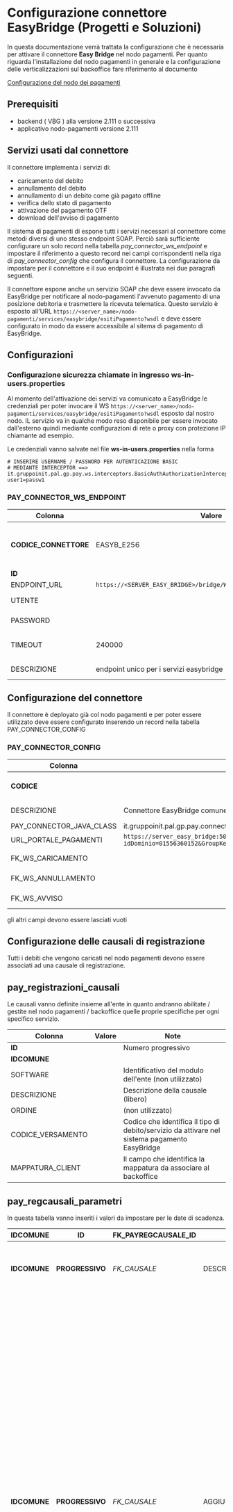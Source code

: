 # Configurazione connettore EasyBridge (Progetti e Soluzioni)

In questa documentazione verrà trattata la configurazione che è necessaria per attivare il connettore **Easy Bridge** nel nodo pagamenti.
Per quanto riguarda l'installazione del nodo pagamenti in generale e la configurazione delle verticalizzazioni sul backoffice fare riferimento al documento

[Configurazione del nodo dei pagamenti](./configurazione-nodo-pagamenti.md)

## Prerequisiti

- backend ( VBG ) alla versione 2.111 o successiva
- applicativo nodo-pagamenti versione 2.111

## Servizi usati dal connettore

Il connettore implementa i servizi di:

- caricamento del debito
- annullamento del debito
- annullamento di un debito come già pagato offline
- verifica dello stato di pagamento
- attivazione del pagamento OTF
- download dell'avviso di pagamento

Il sistema di pagamenti di espone tutti i servizi necessari al connettore come metodi diversi di uno stesso endpoint SOAP.
Perciò sarà sufficiente configurare un solo record nella tabella *pay_connector_ws_endpoint* e impostare il riferimento a questo record nei campi corrispondenti nella riga di *pay_connector_config* che configura il connettore.
La configurazione da impostare per il connettore e il suo endpoint è illustrata nei due paragrafi seguenti.

Il connettore espone anche un servizio SOAP che deve essere invocato da EasyBridge per notificare al nodo-pagamenti l'avvenuto pagamento di una posizione debitoria e trasmettere la ricevuta telematica.
Questo servizio è esposto all'URL `https://<server_name>/nodo-pagamenti/services/easybridge/esitiPagamento?wsdl` e deve essere configurato in modo da essere accessibile al sitema di pagamento di EasyBridge.

## Configurazioni

### Configurazione sicurezza chiamate in ingresso ws-in-users.properties

Al momento dell'attivazione dei servizi va comunicato a EasyBridge le credenziali per poter invocare il WS `https://<server_name>/nodo-pagamenti/services/easybridge/esitiPagamento?wsdl` esposto dal nostro nodo.
IL servizio va in qualche modo reso disponibile per essere invocato dall'esterno quindi mediante configurazioni di rete o proxy con protezione IP chiamante ad esempio.

Le credenziali vanno salvate nel file **ws-in-users.properties** nella forma

``` properties
# INSERIRE USERNAME / PASSWORD PER AUTENTICAZIONE BASIC
# MEDIANTE INTERCEPTOR ==> it.gruppoinit.pal.gp.pay.ws.interceptors.BasicAuthAuthorizationInterceptor
user1=passw1
```

### PAY_CONNECTOR_WS_ENDPOINT

| Colonna | Valore | Note |
| ------ | ------ | ------ |
| **CODICE_CONNETTORE** | EASYB_E256 | Codice del connettore nel nodo pagamenti come definito in PAY_CONNECTOR_CONFIG.CODICE, si può impostare qualunque codice. Il codice deve essere valorizzato in FK nel campo PAY_PROFILI_ENTI_CREDITORI.CODICE_CONNETTORE   |
| **ID** |  | Numero progressivo |
| ENDPOINT_URL | `https://<SERVER_EASY_BRIDGE>/bridge/WEBS_EasyBridgeInterface.asmx` | URL dell'endpoint SOAP |
| UTENTE |  | configuare le credenziali fornite al momento dell'attivazione |
| PASSWORD |  | configuare le credenziali fornite al momento dell'attivazione |
| TIMEOUT | 240000 | Serve a configurare il timeout di attesa nell'invocazione del servizio configurato nel campo ENDPOINT_URL |
| DESCRIZIONE | endpoint unico per i servizi easybridge | Descrizione aggiuntiva che spiega a cosa si riferisce questo endpoint |

## Configurazione del connettore

Il connettore  è deployato già col nodo pagamenti e per poter essere utilizzato deve essere configurato inserendo un record nella tabella PAY_CONNECTOR_CONFIG

### PAY_CONNECTOR_CONFIG

| Colonna | Valore | Note |
| ------ | ------ | ------------ |
| **CODICE** |  | Identificativo del connettore che deve essere poi associato al profilo dell'ente creditore in PAY_PROFILI_ENTI_CREDITORI.CODICE_CONNETTORE |
| DESCRIZIONE | Connettore EasyBridge comune di ... | Descrizione del connettore usata nei messaggi di errore |
| PAY_CONNECTOR_JAVA_CLASS | it.gruppoinit.pal.gp.pay.connector.easybridge.EasyBridgeConnector | Classe java che implementa il connettore |
| URL_PORTALE_PAGAMENTI | `https://server_easy_bridge:50061/POL_CitizenShortcut/GEN_Default.aspx?idDominio=01556360152&GroupKey=27092021` | URL del portale dei pagamenti per i pagamenti online
| FK_WS_CARICAMENTO | | FK all'enpoint SOAP configurato al paragrafo precedente |
| FK_WS_ANNULLAMENTO | | FK all'enpoint SOAP configurato al paragrafo precedente |
| FK_WS_AVVISO | | FK all'enpoint SOAP configurato al paragrafo precedente |

gli altri campi devono essere lasciati vuoti

## Configurazione delle causali di registrazione

Tutti i debiti che vengono caricati nel nodo pagamenti devono essere associati ad una causale di registrazione.

## pay_registrazioni_causali

Le causali vanno definite insieme all'ente in quanto andranno abilitate / gestite nel nodo pagamenti / backoffice quelle proprie specifiche per ogni specifico servizio.

| Colonna | Valore | Note |
| ------  | ------ | ------ |
| **ID** |  | Numero progressivo |
| **IDCOMUNE** |  |  |
| SOFTWARE |  | Identificativo del modulo dell'ente (non utilizzato) |
| DESCRIZIONE |  | Descrizione della causale (libero) |
| ORDINE |  | (non utilizzato) |
| CODICE_VERSAMENTO |  | Codice che identifica il tipo di debito/servizio da attivare nel sistema pagamento EasyBridge |
| MAPPATURA_CLIENT |  | Il campo che identifica la mappatura da associare al backoffice |

## pay_regcausali_parametri

In questa tabella vanno inseriti i valori da impostare per le date di scadenza.

IDCOMUNE|ID|FK_PAYREGCAUSALE_ID|CHIAVE|VALORE
---|---|---|---|---
**IDCOMUNE**|**PROGRESSIVO**|*FK_CAUSALE*|DESCRIZIONE_CAUSALE_PSP|Indicare la descrizione della causale come se lo aspetta
**IDCOMUNE**|**PROGRESSIVO**|*FK_CAUSALE*|AGGIUNGI_GIORNI_A_DATA_SCADENZA_AVVISO|La data di scadenza che viene visualizzata nel bollettino avviso è quella della posizione debitoria. La data di scadenza del pagamento (diversa dalla data stampabile e oltre la quale non è più pagabile in PAGO PA anche se scaduta) è uguale alla data di scadenza della posizione debitoria. Questo parametro permette di allungare la data di scadenza del pagamento rispetto a quella stampabile. L'ente decide di fare pagare oltre la data di scadenza

## Configurazione del profilo dell'ente

Tutte le chiamate che il nodo pagamenti riceve devono contenere un parametro **cfEnteCreditore** che deve fare riferimento all'identificativo del profilo di un ente censito nel nodo pagamenti.
Per attivate il connettore per il comune di Besana in Brianza, ad esempio, è quindi necessario inserire il corrispondente profilo ente nella tabella PAY_PROFILI_ENTI_CREDITORI.
Il CF_CODICE_PROFILO usato per Firenze è 'PES_A818'.
Tale valore deve essere configurato nella apposita verticalizzazione del BackOffice per assicurarsi che il nodo pagamenti sia invocato con il parametro corretto.

## pay_profili_enti_creditori

| Colonna | Valore | Note |
| ------ | ------ | ------ |
| **IDCOMUNE** |  | Identificativo dell'ente |
| **ID** |  | Numero progressivo |
| CODICEAMMINISTRAZIONE |  | lasciare vuoto |
| CF_CODICE_PROFILO |  | E' il codice che il backoffice trasmette per identificare il sistema dei pagamenti da utilizzare |
| CODICE_CONNETTORE |  | Identificativo del connettore già configurato nella tabella pay_connector_config |
| FK_CUSALE_REG_DEFAULT |  | FK verso pay_registrazioni_causali che definisce la causale di registrazione del debito da usare nel caso in cui non venga specificata in fase di caricamento. |
| ID_APP_PSP |  | Identificativo della Bu nel sistema EasyBridge. Parametro (identificativoBU) |
| CF_CODICE_PROFILO_PSP | FIRENZE | Identificativo del Dominio EasyBridge. Parametro (identificativoDominio) |
| URL_ESITO_PAGAMENTO | `http://[host]:[port]/nodo-pagamenti/esitoSessionePagamento/pes_a818?esito=1` | il codice **pes_a818** deve essere coerente con quanto configurato in **CF_CODICE_PROFILO** |
| URL_ANNULLAMENTO_PAGAMENTO | `http://[host]:[port]/nodo-pagamenti/esitoSessionePagamento/pes_a818?esito=0` | il codice **pes_a818** deve essere coerente con quanto configurato in **CF_CODICE_PROFILO** |
| CF_ENTE_QRCODE_PAGOPA | |Il codice fiscale/partitaiva dell'ente che serve per generare la sezione Identificativo Ente/codice fiscale dell'Ente Creditore dell'algoritmo di generazione qrcode|

Le colonne della tabella PAY_PROFILI_ENTI_CREDITORI che non sono mostrate non devono essere valorizzate.

## Configurazione dei parametri specifici del connettore

### pay_connector_config_values

Il connettore prevede l'autenticazione tramite certificato SSL, per far questo devono essere configurati una serie di parametri per il connettore.
I valori di questi parametri devono essere configurati nella tabella PAY_CONNECTOR_CONFIG_VALUES come mostrato sotto.

IDCOMUNE|ID|CONFIG_PARAM|CODICE_CONNETTORE|VALORE
--|--|--|--|--
idcomune|progressivo|SCHED_TRAC_PAGOPA_STRATEGIA|codice_connettore|SFTP
idcomune|progressivo|SCHED_TRAC_PAGOPA_FTP_USER|codice_connettore|username accesso cartella sftp
idcomune|progressivo|SCHED_TRAC_PAGOPA_FTP_PASSWORD|codice_connettore|password utente sftp
idcomune|progressivo|SCHED_TRAC_PAGOPA_FTP_SERVER|codice_connettore|host sftp
idcomune|progressivo|SCHED_TRAC_PAGOPA_FTP_PORT|codice_connettore|port sftp
idcomune|progressivo|SCHED_TRAC_PAGOPA_FTP_FOLDER|codice_connettore|cartella root per la ricerca dei file di tracciato es: **/upload/**
idcomune|progressivo|SCHED_TRAC_PAGOPA_QUARTZEXP|codice_connettore| espressione quartz per gestire la schedulazione delle letture dei tracciati es. (**`0 0/5 * * *`**)
idcomune|progressivo|URL_CALLBACK_CAMBIO_STATO|codice_connettore|`http://<appservername:8080>/api-backend/services/rest-auth-token/nodo-pagamenti/posizione-debitoria/aggiorna-stato`
idcomune|progressivo|SECURITY_ALIAS|codice_connettore|ALIAS DELLA SECURITY
idcomune|progressivo|SECURITY_PWD|codice_connettore|password della security
idcomune|progressivo|SECURITY_URL|codice_connettore|`http://vbg.security:8080/ibcsecurity/services/sigeproSecurity.wsdl`
idcomune|progressivo|SECURITY_USER|codice_connettore|NODO_PAGAMENTI

### Cartella SFTP

Progetti e soluzioni prevede l'invio di traccviati di rendicontazione e si aspetta la predisposizione di una cartella sftp dove andare a salvare i tracciati.
Anche le impostazioni dei parametri **SCHED_%** (pay_connector_config_values) si riferiscono al fatto che deve essere configurata una cartella sftp per andare a leggere i tracciati che EasyBridge invia al Data Provider (in questo  caso il nostro servizio per ente). Le informazioni devono essere date ai referenti easybridge per poter procedere alla loro configurazione.


Esempio di creazione utente sftp.
La creazione della cartella **DEVE** contenere il **CF/PIVA** dell'ente.

Avendo in mente di creare una cartella per l'utente **cliente_x** con piva **01234567891**

```bash

[user@vmsftp ~]$ sudo mkdir -p /data/cliente_x/01234567891/upload
[user@vmsftp ~]$ sudo useradd -g sftpusers -d /01234567891/upload -s /sbin/nologin cliente_x
useradd: cannot create directory /01234567891/upload
[user@vmsftp ~]$ sudo passwd cliente_x
Changing password for user cliente_x.
New password:
Retype new password:
passwd: all authentication tokens updated successfully.
[user@vmsftp ~]$ sudo chown -R root:sftpusers /data/cliente_x
[user@vmsftp ~]$ sudo chown -R cliente_x:sftpusers /data/cliente_x/01234567891/upload
 
```

La configurazione deve essere differente per ogni attivazione di connettore/cliente.

## Configurazione del backend

Ora che il nodo-pagamenti e il connettore sono configurati, bisogna indicare al backend che è attivo un sistema per poter pagare in maniera integrata. Per fare ciò bisogna recarsi nella voce di menù del backend **Configurazione**-> **Tutti i backoffice** -> **Configurazione regole**

![Menù regole](./immagini/backend_01.png )

attivare la verticalizzazione NODO_PAGAMENTI

![Attivazione regola](./immagini/backend_02.png )

e configurare i seguenti parametri personalizzandoli a seconda dell'ente

![Configurazione parametri](./immagini/backend_03.png )

| Parametro | Valore |
| ------ | ------ |
| AR_COD_FISC_ENTE_CREDITORE | CF_CODICE_PROFILO configurato nel nodo dei pagamenti |
| URL_WS |  `http://servername:8085/nodo-pagamenti/services/pagamentiSOAP?wsdl` |
| ID_MODALITA_PAGAMENTO | indicare la modalità configurata nel back

Sono i movimenti da specificare nel caso si voglia riportare i documenti delle posizioni debitorie nella pratica di riferimento.

## Configurazione frontend NGINX

Il servizio deve essere pubblicato sul frontend con due location.

Una Location serve per il rientro dai pagamenti degli utenti durante il pagamento online.

```shell
location ~* /nodo-pagamenti/esitoSessionePagamento/ {
                proxy_http_version      1.1;
                proxy_set_header        Upgrade         $http_upgrade;
                proxy_set_header        Connection      keep-alive;
                proxy_set_header        Host            $host;
                proxy_set_header        X-Real-IP       $remote_addr;
                proxy_set_header        x-forwarded-for $proxy_add_x_forwarded_for;
                proxy_set_header        X-Forwarded-Proto https;
                proxy_cache_bypass      $http_upgrade;

                proxy_pass http://<server>:<port>;
}
```
L'altra serve per ricevere gli esiti pagamento da PES.

```shell
location ~* /nodo-pagamenti/services/easybridge/ {

                allow <server1>; 
                allow <server2>; 
                allow <server3>; # lista IP progetti e soluzioni

                deny all;

                proxy_http_version      1.1;
                proxy_set_header        Upgrade         $http_upgrade;
                proxy_set_header        Connection      keep-alive;
                proxy_set_header        Host            $host;
                proxy_set_header        X-Real-IP       $remote_addr;
                proxy_set_header        x-forwarded-for $proxy_add_x_forwarded_for;
                proxy_set_header        X-Forwarded-Proto https;
                proxy_cache_bypass      $http_upgrade;

                sub_filter_types        *;
                sub_filter_once off;
                sub_filter 'http://<server_name_cliente>' 'https://<server_name_cliente>';

                proxy_pass http://<server>:<port>;
}
```